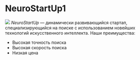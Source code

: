 # NeuroStartUp1
![](https://netology-code.github.io/git-homeworks/introduction/assets/logo.png)
*NeuroStartUp* — динамически развивающийся стартап, специализирующийся на поиске с использованием 
 новейших технологий искусственного интеллекта.
 Наши преимущества:
 * Высокая точность поиска
 * Высокая скорость поиска
 * Низкая цена